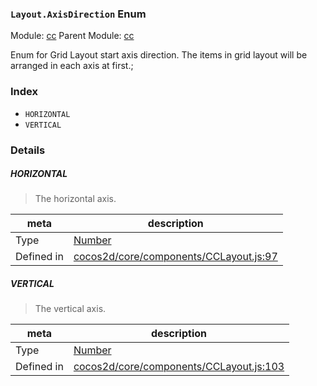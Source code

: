 ### `Layout.AxisDirection` Enum



Module: [cc](../modules/cc.md)
Parent Module: [cc](../modules/cc.md)


Enum for Grid Layout start axis direction.
The items in grid layout will be arranged in each axis at first.;


### Index
  - `HORIZONTAL`
  - `VERTICAL`

### Details


##### HORIZONTAL

> The horizontal axis.

| meta | description |
|------|-------------|
| Type | <a href="https://developer.mozilla.org/en/JavaScript/Reference/Global_Objects/Number" class="crosslink external" target="_blank">Number</a> |
| Defined in | [cocos2d/core/components/CCLayout.js:97](https://github.com/cocos-creator/engine/blob/111da455d089e3000f670eed24ff5172a3488245/cocos2d/core/components/CCLayout.js#L97) |



##### VERTICAL

> The vertical axis.

| meta | description |
|------|-------------|
| Type | <a href="https://developer.mozilla.org/en/JavaScript/Reference/Global_Objects/Number" class="crosslink external" target="_blank">Number</a> |
| Defined in | [cocos2d/core/components/CCLayout.js:103](https://github.com/cocos-creator/engine/blob/111da455d089e3000f670eed24ff5172a3488245/cocos2d/core/components/CCLayout.js#L103) |


